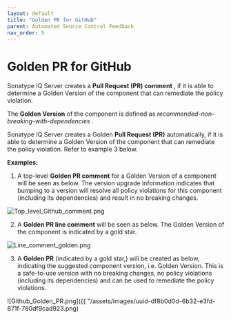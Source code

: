```yaml
---
layout: default
title: "Golden PR for GitHub"
parent: Automated Source Control Feedback
nav_order: 5
---
```


# Golden PR for GitHub

Sonatype IQ Server creates a **Pull Request (PR) comment** , if it is able to determine a Golden Version of the component that can remediate the policy violation.

The **Golden Version** of the component is defined as *recommended-non-breaking-with-dependencies* .

Sonatype IQ Server creates a Golden **Pull Request (PR)** automatically, if it is able to determine a Golden Version of the component that can remediate the policy violation. Refer to example 3 below.

**Examples:**

1. A top-level **Golden PR comment** for a Golden Version of a component will be seen as below. The version upgrade information indicates that bumping to a version will resolve all policy violations for this component (including its dependencies) and result in no breaking changes.

![Top_level_Github_comment.png](/docs-at-surgery-poc/assets/images/uuid-5ed70928-43ce-e902-6441-cfdab32ae287.png)

2. A **Golden PR line comment** will be seen as below. The Golden Version of the component is indicated by a gold star.

![Line_comment_golden.png](/docs-at-surgery-poc/assets/images/uuid-64295316-facb-d828-f09d-4b9056fd480a.png)

3. A **Golden PR** (indicated by a gold star,) will be created as below, indicating the suggested component version, i.e. Golden Version. This is a safe-to-use version with no breaking changes, no policy violations (including its dependencies) and can be used to remediate the policy violations.

![Github_Golden_PR.png]({{ "/assets/images/uuid-df8b0d0d-6b32-e3fd-871f-780df9cad923.png)
